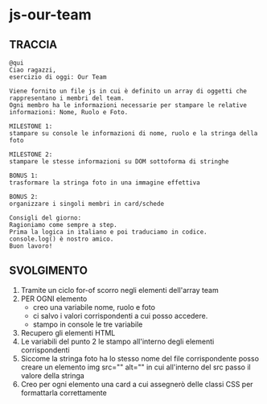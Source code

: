 # js-our-team

## TRACCIA

```
@qui
Ciao ragazzi,
esercizio di oggi: Our Team

Viene fornito un file js in cui è definito un array di oggetti che rappresentano i membri del team.
Ogni membro ha le informazioni necessarie per stampare le relative informazioni: Nome, Ruolo e Foto.

MILESTONE 1:
stampare su console le informazioni di nome, ruolo e la stringa della foto

MILESTONE 2:
stampare le stesse informazioni su DOM sottoforma di stringhe

BONUS 1:
trasformare la stringa foto in una immagine effettiva

BONUS 2:
organizzare i singoli membri in card/schede

Consigli del giorno:
Ragioniamo come sempre a step.
Prima la logica in italiano e poi traduciamo in codice.
console.log() è nostro amico.
Buon lavoro!
```

## SVOLGIMENTO

1. Tramite un ciclo for-of scorro negli elementi dell'array team
2. PER OGNI elemento
   - creo una variabile nome, ruolo e foto
   - ci salvo i valori corrispondenti a cui posso accedere.
   - stampo in console le tre variabile
3. Recupero gli elementi HTML
4. Le variabili del punto 2 le stampo all'interno degli elementi corrispondenti
5. Siccome la stringa foto ha lo stesso nome del file corrispondente posso creare un elemento img src="" alt="" in cui all'interno del src passo il valore della stringa
6. Creo per ogni elemento una card a cui assegnerò delle classi CSS per formattarla correttamente
